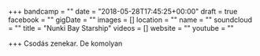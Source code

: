 +++
bandcamp = ""
date = "2018-05-28T17:45:25+00:00"
draft = true
facebook = ""
gigDate = ""
images = []
location = ""
name = ""
soundcloud = ""
title = "Nunki Bay Starship"
videos = []
website = ""
youtube = ""

+++
Csodás zenekar. De komolyan